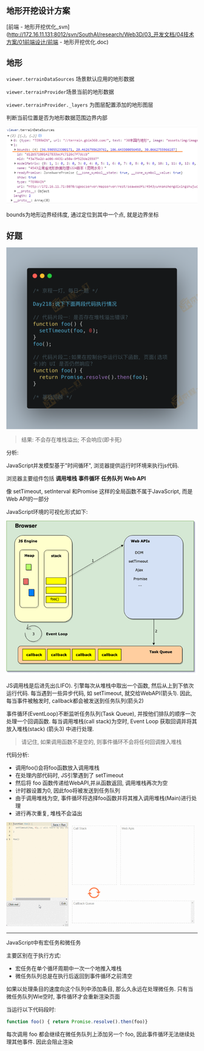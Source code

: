 ## 地形开挖设计方案

[前端 - 地形开挖优化_svn](http://172.16.11.131:8012/svn/SouthAI/research/Web3D/03_开发文档/04技术方案/01前端设计/前端 - 地形开挖优化.doc)

## 地形

`viewer.terrainDataSources` 场景默认应用的地形数据

`viewer.terrainProvider`场景当前的地形数据

`viewer.terrainProvider._layers` 为图层配置添加的地形图层

判断当前位置是否为地形数据范围边界内部

![image-20210112162818821](./imgs/image-20210112162818821.png)

bounds为地形边界经纬度, 通过定位到其中一个点, 就是边界坐标



## 好题

![image-20210112174304224](./imgs/image-20210112174304224.png)

> 结果: 不会存在堆栈溢出; 不会响应(即卡死)

分析: 

JavaScript并发模型基于"时间循环", 浏览器提供运行时环境来执行js代码.

浏览器主要组件包括 **调用堆栈** **事件循环** **任务队列** **Web API** 

像 setTimeout, setInterval 和Promise 这样的全局函数不属于JavaScript, 而是 Web API的一部分

JavaScript环境的可视化形式如下:

![image-20210112174358020](./imgs/image-20210112174358020.png)

JS调用栈是后进先出(LIFO). 引擎每次从堆栈中取出一个函数, 然后从上到下依次运行代码. 每当遇到一些异步代码, 如 setTimeout, 就交给WebAPI(箭头1). 因此, 每当事件被触发时, callback都会被发送到任务队列(箭头2)

事件循环(EventLoop)不断监听任务队列(Task Queue), 并按他们排队的顺序一次处理一个回调函数. 每当调用堆栈(call stack)为空时, Event Loop 获取回调并将其放入堆栈(stack) (箭头3) 中进行处理.

> 请记住, 如果调用函数不是空的, 则事件循环不会将任何回调推入堆栈

代码分析: 

- 调用foo()会将foo函数放入调用堆栈
- 在处理内部代码时, JS引擎遇到了 setTimeout
- 然后将 foo 函数传递给WebAPI,并从函数返回, 调用堆栈再次为空
- 计时器设置为0, 因此foo将被发送到任务队列
- 由于调用堆栈为空, 事件循环将选择foo函数并将其推入调用堆栈(Main)进行处理
- 进行再次重复, 堆栈不会溢出

![img](./imgs/col7-1.gif)

------

JavaScript中有宏任务和微任务

主要区别在于执行方式:

- 宏任务在单个循环周期中一次一个地推入堆栈
- 微任务队列总是在执行后返回到事件循环之前清空

 如果以处理条目的速度向这个队列中添加条目, 那么久永远在处理微任务. 只有当微任务队列Wie空时, 事件循环才会重新渲染页面

当运行以下代码段时:

```js
function foo() { return Promise.resolve().then(foo)}
```

每次调用 foo 都会继续在微任务队列上添加另一个 foo, 因此事件循环无法继续处理其他事件. 因此会阻止渲染
